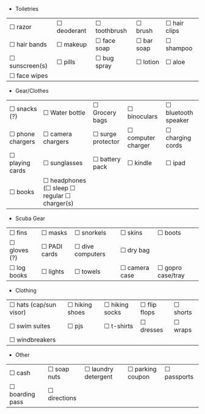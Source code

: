 * Toiletries

||||||
| -- | -- | -- | -- | -- |
| ☐ razor  |  ☐ deoderant | ☐ toothbrush | ☐ brush | ☐ hair clips |
| ☐ hair bands | ☐ makeup | ☐ face soap | ☐ bar soap | ☐ shampoo |
| ☐ sunscreen(s) | ☐ pills | ☐ bug spray | ☐ lotion | ☐ aloe |
| ☐ face wipes  | | | | |

* Gear/Clothes

||||||
| -- | -- | -- | -- | -- |
| ☐ snacks (?) | ☐ Water bottle | ☐ Grocery bags | ☐ binoculars | ☐ bluetooth speaker |
| ☐ phone chargers | ☐ camera chargers | ☐ surge protector | ☐ computer charger | ☐ charging cords |
| ☐ playing cards | ☐ sunglasses | ☐ battery pack | ☐ kindle | ☐ ipad |
| ☐ books | ☐ headphones (☐ sleep ☐ regular  ☐ charger(s) | | | |

* Scuba Gear 

||||||
| -- | -- | -- | -- | -- |
| ☐ fins | ☐ masks | ☐ snorkels | ☐ skins | ☐ boots |
| ☐ gloves (?) | ☐ PADI cards | ☐ dive computers | ☐ dry bag |
| ☐ log books | ☐ lights | ☐ towels | ☐ camera case | ☐ gopro case/tray |

* Clothing

||||||
| -- | -- | -- | -- | -- |
| ☐ hats (cap/sun visor) | ☐ hiking shoes | ☐ hiking socks | ☐ flip flops | ☐ shorts |
| ☐ swim suites | ☐ pjs | ☐ t-shirts | ☐ dresses | ☐ wraps |
| ☐ windbreakers | | | |  |

* Other

||||||
| -- | -- | -- | -- | -- |
| ☐ cash | ☐ soap nuts | ☐ laundry detergent | ☐ parking coupon | ☐ passports |
| ☐ boarding pass | ☐ directions | | | |


